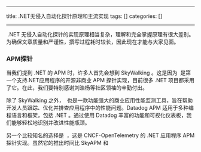 
--- 
title:  .NET无侵入自动化探针原理和主流实现 
tags: []
categories: [] 

---
 .NET 无侵入自动化探针的实现原理相当复杂，理解和完全掌握原理有很大差别。为确保文章质量和严谨性，撰写过程耗时较长，因此现在才能与大家见面。

### APM探针

当我们提到 .NET 的 APM 时，许多人首先会想到 SkyWalking 。这是因为  是第一个支持.NET应用程序的开源非商业 APM 探针实现，目前很多 .NET 项目都采用了它。在此，我们要特别感谢刘浩杨等社区领袖的辛勤付出。

除了 SkyWalking 之外，  也是一款功能强大的商业应用性能监测工具，旨在帮助开发人员跟踪、优化并排查应用程序中的性能问题。Datadog APM 适用于多种编程语言和框架，包括 .NET 。通过使用 Datadog 丰富的功能和可视化仪表板，我们能够轻松地识别并改进性能瓶颈。

另一个比较知名的选择是  ，这是 CNCF-OpenTelemetry 的 .NET 应用程序 APM 探针实现。虽然它的推出时间比 SkyAPM 和 

